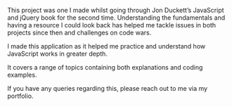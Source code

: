 This project was one I made whilst going through Jon Duckett’s JavaScript and jQuery book for the second time. Understanding the fundamentals and having a resource I could look back has helped me tackle issues in both projects since then and challenges on code wars.

I made this application as it helped me practice and understand how JavaScript works in greater depth.

It covers a range of topics containing both explanations and coding examples.

If you have any queries regarding this, please reach out to me via my portfolio.
